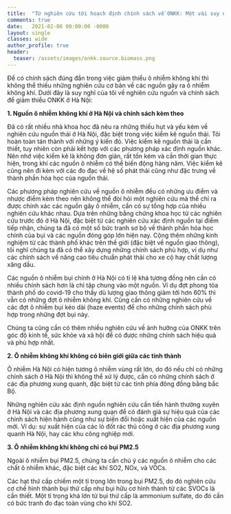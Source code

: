 ```yaml
---
title:  "Từ nghiên cứu tới hoạch định chính sách về ONKK: Một vài suy nghĩ"
comments: true
date:   2021-02-06 00:00:00 -0000
layout: single
classes: wide
author_profile: true
header:
  teaser: /assets/images/onkk.source.biomass.png
---
```


Để có chính sách đúng đắn trong việc giảm thiểu ô nhiễm không khí thì không thể thiếu những nghiên cứu cơ bản về các nguồn gây ra ô nhiễm không khí.
Dưới đây là suy nghĩ của tôi về nghiên cứu nguồn và chính sách để giảm thiểu ONKK ở Hà Nội:

**1. Nguồn ô nhiễm không khí ở Hà Nội và chính sách kèm theo**

Đã có rất nhiều nhà khoa học đã nêu ra những thiếu hụt và yếu kém về nghiên cứu nguồn thải ở Hà Nội, đặc biệt trong việc kiểm kê nguồn thải.
Tôi hoàn toàn tán thành với những ý kiến đó. Việc kiểm kê nguồn thải là cần thiết, tuy nhiên còn phải kết hợp với các phương pháp xác định nguồn khác. 
Nên nhớ việc kiểm kê là không đơn giản, rất tốn kém và cần thời gian thực hiện, trong khí các nguồn ô nhiễm có thể biến động hàng năm.
Việc kiểm kê cũng nên đi kèm với các đo đạc về hệ số phát thải cũng như
đặc trưng về thành phần hóa học của nguồn thải.

Các phương pháp nghiên cứu về nguồn ô nhiễm đều có những ưu điểm và nhược điểm kèm theo nên không thể đòi hỏi một nghiên cứu mà thể chỉ ra
được chính xác các nguồn gây ô nhiễm, cần có sự tổng hợp của nhiều nghiên cứu khác nhau. Dựa trên những bằng chứng khoa học từ các nghiên cứu trước đó ở Hà Nội, 
đặc biệt từ các nghiên cứu xác định nguồn tại điểm tiếp nhận, chúng ta đã
có một số bức tranh sơ bộ về thành phần hóa học chính của bụi và các nguồn đóng góp lớn hiện nay.
Cộng thêm những kinh nghiệm từ các thành phố khác trên thế giới (đặc biệt về nguồn giao thông), tôi nghĩ chúng ta đã có thể xây dựng những chính sách phù hợp,
ví dụ như các chính sách về nâng cao tiêu chuẩn phát thải cho xe cộ hay chất lượng xăng dầu.

Các nguồn ô nhiễm bụi chính ở Hà Nội có tỉ lệ khá tương đồng nên cần có nhiều chính sách hơn là chỉ tập chung vào một nguồn. 
Ví dụ đợt phong tỏa thành phố do covid-19 cho thấy dù lượng giao thông giảm tới hơn 60% thì vẫn có những đợt ô nhiễm không khí.
Cũng cần có những nghiên cứu về các đợt ô nhiễm bụi kéo dài (haze events) để cho những chính sách phù hợp trong những đợt bụi này.

Chúng ta cũng cần có thêm nhiều nghiên cứu về ảnh hưởng của ONKK trên góc độ kinh tế, sức khỏe và xã hội để có được những chính sách hiệu quả và phù hợp nhất.

**2. Ô nhiễm không khí không có biên giới giữa các tỉnh thành**

Ô nhiễm Hà Nội có hiện tương ô nhiễm vùng rất lớn, do đó nếu chỉ có những chính sách ở Hà Nội thì không thể xử lý được, cần có những chính sách 
ở các địa phương xung quanh, đặc biệt từ các tỉnh phía đông đồng bằng bắc Bộ.

Những nghiên cứu xác định nguồn nghiên cứu cần tiến hành thường xuyên ở Hà Nội và các địa phương xung quạn để có đánh giá sự hiệu quả của các chính sách hiện hành 
cũng như sự biến đổi hoặc xuất hiện của các nguồn mới. Ví dụ: sự xuất hiện của các lò đốt rác thủ công ở các địa phương xung quanh Hà Nội, 
hay các khu công nghiệp mới. 

**3. Ô nhiễm không khí không chỉ có bụi PM2.5**

Ngoài ô nhiễm bụi PM2.5, chúng ta cần chú ý các nguồn ô nhiễm cho các chất ô nhiễm khác, đặc biệt các khí SO2, NOx, và VOCs.

Các hạt thứ cấp chiếm một tỉ trọng lớn trong bụi PM2.5, do đó nghiên cứu cơ chế hình thành bụi thứ cấp như bụi hữu cơ hình thành từ các SVOCs là cần thiết.
Một tỉ trọng khá lớn từ bụi thứ cấp là ammonium sulfate, do đó cần có bức tranh đo đạc toàn vùng cho khí SO2.


